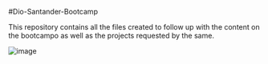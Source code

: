 #Dio-Santander-Bootcamp

This repository contains all the files created to follow up with the content on the bootcampo as well as the projects requested by the same.

![image](https://user-images.githubusercontent.com/25756378/175117133-41915731-3dc2-4db2-aa53-8ae54e955880.png)
